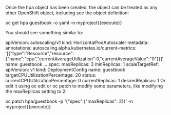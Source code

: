 Once the hpa object has been created, the object can be treated as any other OpenShift object, including see the object definition:

oc get hpa guestbook -o yaml -n myproject{{execute}}

You should see something similar to:

apiVersion: autoscaling/v1
kind: HorizontalPodAutoscaler
metadata:
  annotations:
    autoscaling.alpha.kubernetes.io/current-metrics: '[{"type":"Resource","resource":{"name":"cpu","currentAverageUtilization":0,"currentAverageValue":"0"}}]'
  name: guestbook
  ...
spec:
  maxReplicas: 3
  minReplicas: 1
  scaleTargetRef:
    apiVersion: v1
    kind: DeploymentConfig
    name: guestbook
  targetCPUUtilizationPercentage: 20
status:
  currentCPUUtilizationPercentage: 0
  currentReplicas: 1
  desiredReplicas: 1
Or edit it using oc edit or oc patch to modify some parameters, like modifying the maxReplicas setting to 2:

oc patch hpa/guestbook -p '{"spec":{"maxReplicas": 2}}' -n myproject{{execute}}
